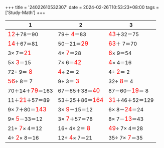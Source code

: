 +++ 
title = '24022610532307' 
date = 2024-02-26T10:53:23+08:00 
tags = ['Study-Math'] 
+++ 

1 | 2 | 3 
-- | -- | -- 
<font color=red size=4>12</font>＋78＝90 | 79＋<font color=red size=4> 4</font>＝83 | <font color=red size=4>43</font>＋32＝75 
<font color=red size=4>14</font>＋67＝81 | 50－21＝<font color=red size=4>29</font> | <font color=red size=4>63</font>＋ 7＝70 
 3× 7＝<font color=red size=4>21</font> |  4×<font color=red size=4> 7</font>＝28 | <font color=red size=4> 6</font>× 9＝54 
 5×<font color=red size=4> 3</font>＝15 |  7× 6＝<font color=red size=4>42</font> | <font color=red size=4> 4</font>× 4＝16 
72÷ 9＝<font color=red size=4> 8</font> | <font color=red size=4> 4</font>÷ 2＝ 2 |  4÷<font color=red size=4> 2</font>＝ 2 
<font color=red size=4>56</font>÷ 8＝ 7 |  9÷ 3＝<font color=red size=4> 3</font> | 32÷<font color=red size=4> 8</font>＝ 4 
70＋14＋<font color=red size=4>79</font>＝163 | 67－65＋38＝<font color=red size=4>40</font> | 87－60－<font color=red size=4>19</font>＝ 8 
11＋<font color=red size=4>21</font>＋57＝89 | 53＋25＋86＝<font color=red size=4>164</font> | <font color=red size=4>31</font>＋46＋52＝129 
 9× 7＋80＝<font color=red size=4>143</font> |  3×<font color=red size=4> 9</font>－15＝12 |  6× 8－<font color=red size=4>24</font>＝24 
 9×<font color=red size=4> 5</font>－33＝12 |  3×<font color=red size=4> 7</font>＋57＝78 |  8× 7－<font color=red size=4>13</font>＝43 
21÷<font color=red size=4> 7</font>× 4＝12 | 16÷ 4× 2＝<font color=red size=4> 8</font> | <font color=red size=4>49</font>÷ 7× 4＝28 
 4÷<font color=red size=4> 2</font>× 8＝16 | 12÷<font color=red size=4> 4</font>× 7＝21 | 35÷ 7×<font color=red size=4> 7</font>＝35 

